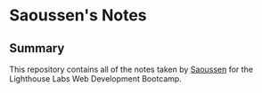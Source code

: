 # Saoussen's Notes
## Summary 

This repository contains all of the notes taken by [Saoussen](https://github.com/sawsanCS) for the Lighthouse Labs Web Development Bootcamp.